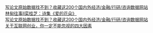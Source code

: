   
[写论文原始数据找不到？收藏这200个国内外经济/金融/行研/咨询数据网站](http://www.dianyue.me/archives/018/og8cpeuqz1cuz5wq/)  
[林甸往事ll栾桂芝：诗集《爱的花朵》](http://www.dianyue.me/archives/151/44ekhzej5yqyo255/)  
[写论文原始数据找不到？收藏这200个国内外经济/金融/行研/咨询数据网站](http://www.dianyue.me/archives/916/ontugwiyl6i0ap6p/)  
[关于互联网创业，你一定不能忽视的四大因素](http://www.dianyue.me/archives/877/sq9zj741vhpf05kr/)
